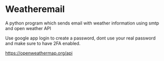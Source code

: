 # Weatheremail
A python program which sends email with weather information using smtp and open weather API

Use google app login to create a password, dont use your real password and make sure to have 2FA enabled. 

https://openweathermap.org/api


